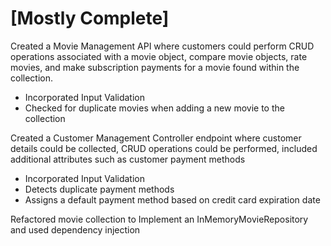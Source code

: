 # [Mostly Complete]

Created a Movie Management API where customers could perform CRUD operations associated with a movie object, compare movie objects, rate movies, and make subscription payments for a movie found within the collection. 
- Incorporated Input Validation
- Checked for duplicate movies when adding a new movie to the collection


Created a Customer Management Controller endpoint where customer details could be collected, CRUD operations could be performed, included additional attributes such as customer payment methods
- Incorporated Input Validation
- Detects duplicate payment methods
- Assigns a default payment method based on credit card expiration date

Refactored movie collection to Implement an InMemoryMovieRepository and used dependency injection 
